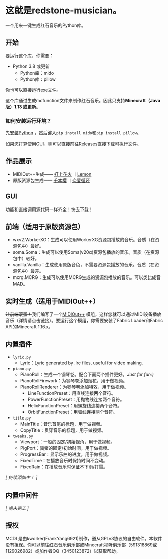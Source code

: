 # 这就是redstone-musician。
一个用来一键生成红石音乐的Python库。

## 开始
要运行这个库，你需要：
+ Python 3.8 或更新
  + Python库：mido
  + Python库：pillow

你也可以直接运行exe文件。

这个库通过生成mcfunction文件来制作红石音乐。因此只支持**Minecraft（Java版）1.13 或更新**。

### 如何安装运行环境？
先[安装Python](https://www.liaoxuefeng.com/wiki/1016959663602400/1016959856222624) ，然后键入`pip install mido`和`pip install pillow`。

如果您打算使用GUI，则可以直接前往Releases直接下载可执行文件。

## 作品展示
+ MIDIOut++生成——
[打上花火](https://www.bilibili.com/video/BV1Hz4y1f7FW) 丨[Lemon](https://www.bilibili.com/video/BV1954y1U7C7)
+ 原版资源包生成——
[千本樱](https://www.bilibili.com/video/BV1Hz4y1f7FW) 丨[恋爱循环](https://www.bilibili.com/video/BV1Na4y1i7tV)

## GUI

功能和直接调用源代码一样齐全！快去下载！

## 前端（适用于原版资源包）
+ wxv2.WorkerXG：生成可以使用WorkerXG资源包播放的音乐。音质（在资源包中）最好。
+ soma.Soma：生成可以使用Soma(v20α)资源包播放的音乐。音质（在资源包中）较好。
+ vanilla.Vanilla：生成使用原版音色，不需要资源包播放的音乐。音质（在资源包中）最差。
+ mcrg.MCRG：生成可以使用MCRG生成的资源包播放的音乐。可以类比成音MAD。

## 实时生成（适用于MIDIOut++）
~~让前端滚蛋！~~我们编写了一个[MIDIOut++](https://github.com/FrankYang6921/midioutpp) 模组，这样您就可以通过MIDI设备播放音乐（详情请点击链接）。要运行这个模组，你需要安装了Fabric Loader和Fabric API的Minecraft 1.16.x。

## 内置插件

+ `lyric.py`
    + Lyric：Lyric generated by .lrc files, useful for video making.
+ `piano.py`
    + PianoRoll：生成一个钢琴卷。配合下面两个插件更好。*Just for fun:)*
    + PianoRollFirework：为钢琴卷添加烟花，用于做视频。
    + PianoRollRenderer：为钢琴卷添加特效，用于做视频。
        + LineFunctionPreset：用直线连接两个音符。
        + PowerFunctionPreset：用抛物线连接两个音符。
        + HelixFunctionPreset：用螺旋线连接两个音符。
        + OrbitFunctionPreset：用弧线连接两个音符。
+ `title.py`
    + MainTitle：音乐首尾的标题，用于做视频。
    + CopyTitle：贯穿音乐的标题，用于做视频。
+ `tweaks.py`
    + Viewport：一般的固定/初始视角，用于做视频。
    + PigPort：骑猪的固定/初始时间，用于做视频。
    + ProgressBar：显示乐曲的进度。用于做视频。
    + FixedTime：在播放音乐时保持时间不变动。
    + FixedRain：在播放音乐时保证不下雨/打雷。
    
*\[ 持续添加中！ \]*

## 内置中间件

*\[ 尚未完工 \]*

## 授权
MCDI 是由kworker(FrankYang6921)制作，遵从GPLv3协议的自由软件。本软件没有担保。你可以前往红石音乐俱乐部或Minecraft视听俱乐部（591318869或1129026982）或加作者QQ（3450123872）以获取帮助。
